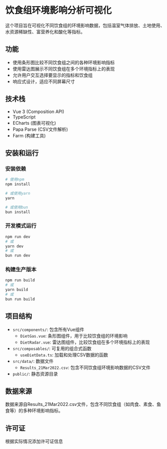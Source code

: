 # 饮食组环境影响分析可视化

这个项目旨在可视化不同饮食组的环境影响数据，包括温室气体排放、土地使用、水资源稀缺性、富营养化和酸化等指标。

## 功能

- 使用条形图比较不同饮食组之间的各种环境影响指标
- 使用雷达图展示不同饮食组在多个环境指标上的表现
- 允许用户交互选择要显示的指标和饮食组
- 响应式设计，适应不同屏幕尺寸

## 技术栈

- Vue 3 (Composition API)
- TypeScript
- ECharts (图表可视化)
- Papa Parse (CSV文件解析)
- Farm (构建工具)

## 安装和运行

### 安装依赖

```bash
# 使用npm
npm install

# 或使用yarn
yarn

# 或使用bun
bun install
```

### 开发模式运行

```bash
npm run dev
# 或
yarn dev
# 或
bun run dev
```

### 构建生产版本

```bash
npm run build
# 或
yarn build
# 或
bun run build
```

## 项目结构

- `src/components/`: 包含所有Vue组件
  - `DietGas.vue`: 条形图组件，用于比较饮食组的环境影响
  - `DietRadar.vue`: 雷达图组件，比较饮食组在多个环境指标上的表现
- `src/composables/`: 可复用的组合式函数
  - `useDietData.ts`: 加载和处理CSV数据的函数
- `src/data/`: 数据文件
  - `Results_21Mar2022.csv`: 包含不同饮食组环境影响数据的CSV文件
- `public/`: 静态资源目录

## 数据来源

数据来源自Results_21Mar2022.csv文件，包含不同饮食组（如肉食、素食、鱼食等）的多种环境影响指标。

## 许可证

根据实际情况添加许可证信息
